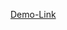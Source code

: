 <a href="https://news-tracker-application-1368100.s3.ams03.cloud-object-storage.appdomain.cloud/Demo-Link-News-Tracker-Application.mp4">Demo-Link</a>

